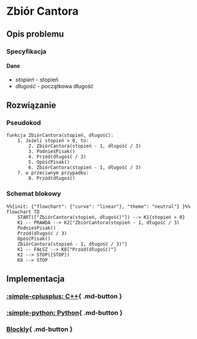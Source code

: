 # Zbiór Cantora

## Opis problemu

### Specyfikacja

#### Dane

* $stopień$ - stopień
* $długość$ - początkowa długość

## Rozwiązanie

### Pseudokod

```
funkcja ZbiórCantora(stopień, długość):
    1. Jeżeli stopień > 0, to:
        2. ZbiórCantora(stopień - 1, długość / 3)
        3. PodnieśPisak()
        4. Przód(długość / 3)
        5. OpóśćPisak()
        6. ZbiórCantora(stopień - 1, długość / 3)
    7. w przeciwnym przypadku:
        8. Przód(długość)
```

### Schemat blokowy

```mermaid
%%{init: {"flowchart": {"curve": "linear"}, "theme": "neutral"} }%%
flowchart TD
	START(["ZbiórCantora(stopień, długość)"]) --> K1{stopień > 0}
    K1 -- PRAWDA --> K2["ZbiórCantora(stopień - 1, długość / 3)
    PodnieśPisak()
    Przód(długość / 3)
    OpóśćPisak()
    ZbiórCantora(stopień - 1, długość / 3)"]
    K1 -- FAŁSZ --> K8["Przód(długość)"]
    K2 --> STOP([STOP])
    K8 --> STOP
```
## Implementacja

### [:simple-cplusplus: C++](../../programming/c++/algorithms/fractals/cantor-dust.md){ .md-button }

### [:simple-python: Python](../../programming/python/algorithms/fractals/cantor-dust.md){ .md-button }

### [Blockly](../../programming/blockly/algorithms/fractals/cantor-dust.md){ .md-button }
